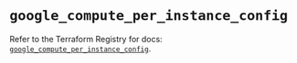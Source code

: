 # `google_compute_per_instance_config`

Refer to the Terraform Registry for docs: [`google_compute_per_instance_config`](https://registry.terraform.io/providers/hashicorp/google-beta/6.5.0/docs/resources/google_compute_per_instance_config).
